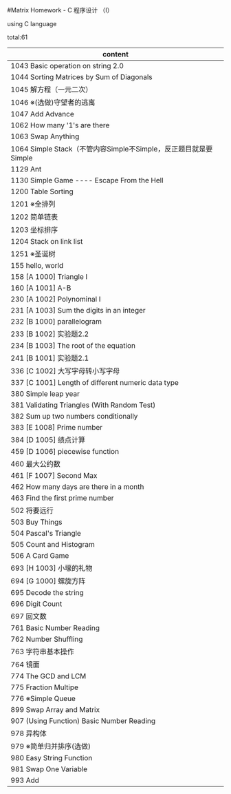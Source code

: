 
#Matrix Homework - C 程序设计 （Ⅰ）

using C language

total:61


| content| 
|-------|
|1043 Basic operation on string 2.0|
|1044 Sorting Matrices by Sum of Diagonals|
|1045 解方程（一元二次）
|1046 ※(选做)守望者的逃离
|1047 Add Advance
|1062 How many '1's are there
|1063 Swap Anything
|1064 Simple Stack（不管内容Simple不Simple，反正题目就是要Simple 
|1129 Ant
|1130 Simple Game ---- Escape From the Hell
|1200 Table Sorting
|1201 ※全排列
|1202 简单链表
|1203 坐标排序
|1204 Stack on link list
|1251 ※圣诞树
|155 hello, world
|158 [A 1000] Triangle I
|160 [A 1001] A-B
|230 [A 1002] Polynominal I
|231 [A 1003] Sum the digits in an integer
|232 [B 1000] parallelogram
|233 [B 1002] 实验题2.2
|234 [B 1003] The root of the equation
|241 [B 1001] 实验题2.1
|336 [C 1002] 大写字母转小写字母
|337 [C 1001] Length of different numeric data type
|380 Simple leap year
|381 Validating Triangles (With Random Test)
|382 Sum up two numbers conditionally
|383 [E 1008] Prime number
|384 [D 1005] 绩点计算
|459 [D 1006] piecewise function
|460 最大公约数
|461 [F 1007] Second Max
|462 How many days are there in a month
|463 Find the first prime number
|502 将要远行
|503 Buy Things
|504 Pascal's Triangle
|505 Count and Histogram
|506 A Card Game
|693 [H 1003] 小壕的礼物
|694 [G 1000] 螺旋方阵
|695 Decode the string
|696 Digit Count
|697 回文数
|761 Basic Number Reading
|762 Number Shuffling
|763 字符串基本操作
|764 镜面
|774 The GCD and LCM
|775 Fraction Multipe
|776 ※Simple Queue
|899 Swap Array and Matrix
|907 (Using Function) Basic Number Reading
|978 异构体
|979 ※简单归并排序(选做)
|980 Easy String Function
|981 Swap One Variable
|993 Add


